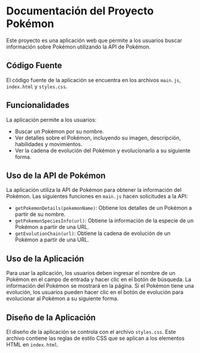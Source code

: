 # Documentación del Proyecto Pokémon

Este proyecto es una aplicación web que permite a los usuarios buscar información sobre Pokémon utilizando la API de Pokémon.

## Código Fuente

El código fuente de la aplicación se encuentra en los archivos `main.js`, `index.html` y `styles.css`.

## Funcionalidades

La aplicación permite a los usuarios:

* Buscar un Pokémon por su nombre.
* Ver detalles sobre el Pokémon, incluyendo su imagen, descripción, habilidades y movimientos.
* Ver la cadena de evolución del Pokémon y evolucionarlo a su siguiente forma.

## Uso de la API de Pokémon

La aplicación utiliza la API de Pokémon para obtener la información del Pokémon. Las siguientes funciones en `main.js` hacen solicitudes a la API:

* `getPokemonDetails(pokemonName)`: Obtiene los detalles de un Pokémon a partir de su nombre.
* `getPokemonSpeciesInfo(url)`: Obtiene la información de la especie de un Pokémon a partir de una URL.
* `getEvolutionChain(url)`: Obtiene la cadena de evolución de un Pokémon a partir de una URL.

## Uso de la Aplicación

Para usar la aplicación, los usuarios deben ingresar el nombre de un Pokémon en el campo de entrada y hacer clic en el botón de búsqueda. La información del Pokémon se mostrará en la página. Si el Pokémon tiene una evolución, los usuarios pueden hacer clic en el botón de evolución para evolucionar al Pokémon a su siguiente forma.

## Diseño de la Aplicación

El diseño de la aplicación se controla con el archivo `styles.css`. Este archivo contiene las reglas de estilo CSS que se aplican a los elementos HTML en `index.html`.

